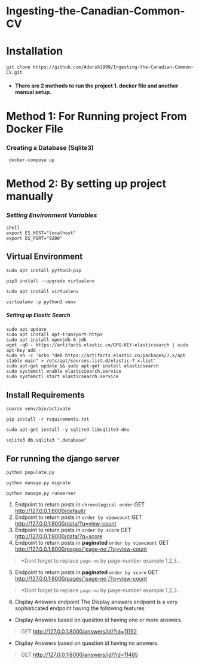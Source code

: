 # Ingesting-the-Canadian-Common-CV
# Installation
```
git clone https://github.com/Adarsh1999/Ingesting-the-Canadian-Common-CV.git
```
* #### There are 2 methods to run the project 1. docker file and another manual setup.

# Method 1: For Running project From Docker File


### Creating a Database (Sqlite3)

```
 docker-compose up
```
# Method 2: By setting up project manually

### *Setting Environment Variables*
```
shell
export ES_HOST="localhost"
export ES_PORT="9200"
```
## Virtual Environment
```
sudo apt install python3-pip 
```
```
pip3 install --upgrade virtualenv
```
```
sudo apt install virtualenv
```
```
virtualenv -p python3 venv 
```
##### *Setting up Elastic Search*
```
sudo apt update
sudo apt install apt-transport-https
sudo apt install openjdk-8-jdk
wget -qO - https://artifacts.elastic.co/GPG-KEY-elasticsearch | sudo apt-key add -
sudo sh -c 'echo "deb https://artifacts.elastic.co/packages/7.x/apt stable main" > /etc/apt/sources.list.d/elastic-7.x.list'
sudo apt-get update && sudo apt-get install elasticsearch
sudo systemctl enable elasticsearch.service
sudo systemctl start elasticsearch.service
```

## Install Requirements
```
source venv/bin/activate
```
```
pip install -r requirements.txt
```
 ```
 sudo apt-get install -y sqlite3 libsqlite3-dev
 ```
```
sqlite3 db.sqlite3 ".database"
 ```

## For running the django server
```
python populate.py
```
```
python manage.py migrate
```
```
python manage.py runserver
```

 1. Endpoint to return posts in `chronological order`
GET http://127.0.0.1:8000/default/
2. Endpoint to return posts in `order by viewcount`
GET http://127.0.0.1:8000/data/?q=view-count
3.  Endpoint to return posts in `order by score`
GET http://127.0.0.1:8000/data/?q=score
4. Endpoint to return posts in **paginated** `order by viewcount`
GET http://127.0.0.1:8000/pages/`page-no`/?q=view-count
> *Dont forget to replace `page-no` by page-number example 1,2,3...
5. Endpoint to return posts in **paginated** `order by score`
GET http://127.0.0.1:8000/pages/`page-no`/?q=view-count
> *Dont forget to replace `page-no` by page-number example 1,2,3...
6. Display Answers endpoint
The Display answers endpoint is a very sophisticated endpoint having the following features:
- Display Answers based on question id having one or more answers.
>GET http://127.0.0.1:8000/answers/id/?id=11192
- Display Answers based on question id having no answers.
>GET http://127.0.0.1:8000/answers/id/?id=11485

